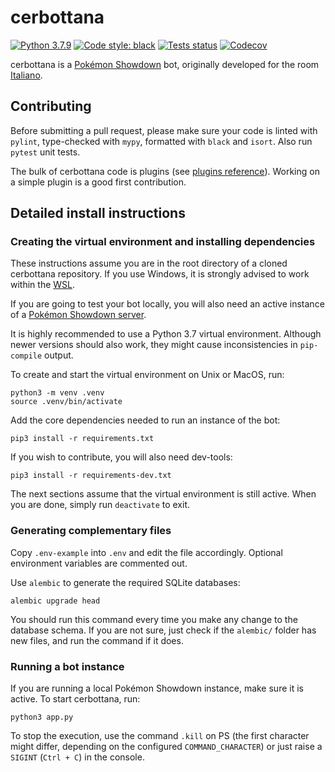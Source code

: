 # cerbottana

[![Python 3.7.9](https://img.shields.io/badge/python-3.7.9-blue.svg)](https://www.python.org/downloads/release/python-379/)
[![Code style: black](https://img.shields.io/badge/code%20style-black-000000.svg)](https://github.com/psf/black)
[![Tests status](https://img.shields.io/github/workflow/status/Parnassius/cerbottana/main/master?event=push&label=tests)](https://github.com/Parnassius/cerbottana/actions?query=workflow%3Amain)
[![Codecov](https://img.shields.io/codecov/c/gh/Parnassius/cerbottana/master?token=RYDAXOWCUS)](https://codecov.io/gh/Parnassius/cerbottana)

cerbottana is a [Pokémon Showdown](https://play.pokemonshowdown.com/) bot, originally developed for the room [Italiano](https://play.pokemonshowdown.com/italiano).

## Contributing

Before submitting a pull request, please make sure your code is linted with `pylint`, type-checked with `mypy`, formatted with `black` and `isort`. Also run `pytest` unit tests.

The bulk of cerbottana code is plugins (see [plugins reference](plugins/README.md)). Working on a simple plugin is a good first contribution.

## Detailed install instructions

### Creating the virtual environment and installing dependencies

These instructions assume you are in the root directory of a cloned cerbottana repository. If you use Windows, it is strongly advised to work within the [WSL](https://docs.microsoft.com/en-us/windows/wsl).

If you are going to test your bot locally, you will also need an active instance of a [Pokémon Showdown server](https://github.com/smogon/pokemon-showdown).

It is highly recommended to use a Python 3.7 virtual environment. Although newer versions should also work, they might cause inconsistencies in `pip-compile` output.

To create and start the virtual environment on Unix or MacOS, run:

    python3 -m venv .venv
    source .venv/bin/activate

Add the core dependencies needed to run an instance of the bot:

    pip3 install -r requirements.txt

If you wish to contribute, you will also need dev-tools:

    pip3 install -r requirements-dev.txt

The next sections assume that the virtual environment is still active. When you are done, simply run `deactivate` to exit.

### Generating complementary files

Copy `.env-example` into `.env` and edit the file accordingly. Optional environment variables are commented out.

Use ``alembic`` to generate the required SQLite databases:

    alembic upgrade head

You should run this command every time you make any change to the database schema. If you are not sure, just check if the ``alembic/`` folder has new files, and run the command if it does.

### Running a bot instance

If you are running a local Pokémon Showdown instance, make sure it is active. To start cerbottana, run:

    python3 app.py

To stop the execution, use the command `.kill` on PS (the first character might differ, depending on the configured `COMMAND_CHARACTER`) or just raise a `SIGINT` (`Ctrl + C`) in the console.

